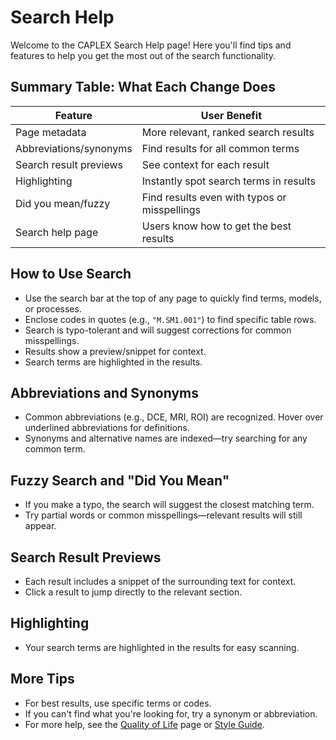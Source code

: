 # Search Help

Welcome to the CAPLEX Search Help page! Here you'll find tips and features to help you get the most out of the search functionality.

## Summary Table: What Each Change Does

| Feature                | User Benefit                                 |
|------------------------|----------------------------------------------|
| Page metadata          | More relevant, ranked search results         |
| Abbreviations/synonyms | Find results for all common terms            |
| Search result previews | See context for each result                  |
| Highlighting           | Instantly spot search terms in results       |
| Did you mean/fuzzy     | Find results even with typos or misspellings |
| Search help page       | Users know how to get the best results       |

## How to Use Search

- Use the search bar at the top of any page to quickly find terms, models, or processes.
- Enclose codes in quotes (e.g., `"M.SM1.001"`) to find specific table rows.
- Search is typo-tolerant and will suggest corrections for common misspellings.
- Results show a preview/snippet for context.
- Search terms are highlighted in the results.

## Abbreviations and Synonyms

- Common abbreviations (e.g., DCE, MRI, ROI) are recognized. Hover over underlined abbreviations for definitions.
- Synonyms and alternative names are indexed—try searching for any common term.

## Fuzzy Search and "Did You Mean"

- If you make a typo, the search will suggest the closest matching term.
- Try partial words or common misspellings—relevant results will still appear.

## Search Result Previews

- Each result includes a snippet of the surrounding text for context.
- Click a result to jump directly to the relevant section.

## Highlighting

- Your search terms are highlighted in the results for easy scanning.

## More Tips

- For best results, use specific terms or codes.
- If you can't find what you're looking for, try a synonym or abbreviation.
- For more help, see the [Quality of Life](qualityOfLife.md) page or [Style Guide](style-guide.md). 